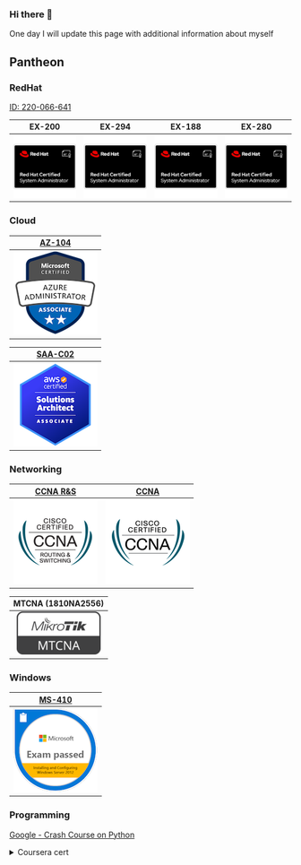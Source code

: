 ### Hi there 👋

<!--
**alextitov1/alextitov1** is a ✨ _special_ ✨ repository because its `README.md` (this file) appears on your GitHub profile.

Here are some ideas to get you started:

- 🔭 I’m currently working on ...
- 🌱 I’m currently learning ...
- 👯 I’m looking to collaborate on ...
- 🤔 I’m looking for help with ...
- 💬 Ask me about ...
- 📫 How to reach me: ...
- 😄 Pronouns: ...
- ⚡ Fun fact: ...
-->
One day I will update this page with additional information about myself

## Pantheon

### RedHat

[ID: 220-066-641](https://rhtapps.redhat.com/verify?certId=220-066-641)

EX-200 | EX-294 | EX-188 | EX-280
:-----:|:------:|:------:|:----------:|
![](images/rhsca.png) |![](images/rhsca.png)  |![](images/rhsca.png)  |![](images/rhsca.png)  |

### Cloud

[AZ-104](https://www.credly.com/badges/775480a0-ef71-4c4a-b432-918a5ec34278/public_url)|
:-------------------------:|
![](images/az-104.png)  |

[SAA-C02](https://www.credly.com/badges/7c52e231-3a1e-47ef-b6ac-e710fa1e15d2/public_url)|
:-------------------------:|
![](images/aws-csaa.png)  |

### Networking

[CCNA R&S](https://www.credly.com/badges/8973359b-c731-4218-8e10-23a8eb0a309b/public_url)| [CCNA](https://www.credly.com/badges/8f6a8f05-8758-4b4f-b6c0-352ec3dfae92/public_url)
:-------------------------:|:----------:|
![](images/ccnars.png)  | ![](images/ccna.png)

MTCNA (1810NA2556)|
:-------------------------:|
![](images/mikrotik.png)  |

### Windows
[MS-410](https://www.credly.com/badges/80f6d7ac-7677-423c-9193-c3f02ef0aee3/public_url)|
:-------------------------:|
![](images/ms-410.png)  |


### Programming
[Google - Crash Course on Python](https://www.coursera.org/account/accomplishments/verify/J7VRJTVTY7B5)

<details>
<summary>Coursera cert</summary>

![](images/coursera-python.png)

</details>
